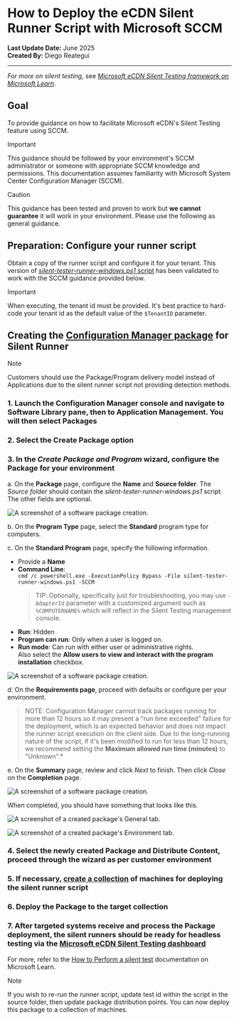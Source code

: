 # How to Deploy the eCDN Silent Runner Script with Microsoft SCCM

__Last Update Date:__ June 2025  
__Created By:__ Diego Reategui  

***

*For more on silent testing,* see [*Microsoft eCDN Silent Testing framework on Microsoft Learn*](https://learn.microsoft.com/ecdn/technical-documentation/silent-testing-framework#appendix-b-integrating-runners-using-headless-browser).

## Goal

To provide guidance on how to facilitate Microsoft eCDN's Silent Testing feature using SCCM.

> [!IMPORTANT]
> This guidance should be followed by your environment's SCCM administrator or someone with appropriate SCCM knowledge and permissions. This documentation assumes familiarity with Microsoft System Center Configuration Manager (SCCM).

> [!CAUTION]
> This guidance has been tested and proven to work but __we cannot guarantee__ it will work in your environment. Please use the following as general guidance.

## Preparation: Configure your runner script

Obtain a copy of the runner script and configure it for your tenant. This version of [*silent-tester-runner-windows.ps1* script](./silent-tester-runner-windows.ps1) has been validated to work with the SCCM guidance provided below.

> [!IMPORTANT]
> When executing, the tenant id must be provided.  It's best practice to hard-code your tenant id as the default value of the `$TenantID` parameter.

## Creating the [Configuration Manager package](https://learn.microsoft.com/mem/configmgr/apps/deploy-use/packages-and-programs) for Silent Runner

> [!NOTE]
> Customers should use the Package/Program delivery model instead of Applications due to the silent runner script not providing detection methods.

### 1. Launch the Configuration Manager console and navigate to __Software Library__ pane, then to __Application Management__. You will then select __Packages__

### 2. Select the __Create Package__ option

### 3. In the *Create Package and Program* wizard, configure the Package for your environment

a.  On the __Package__ page, configure the __Name__ and __Source folder__. The *Source folder* should contain the *silent-tester-runner-windows.ps1* script. The other fields are optional.

![A screenshot of a software package creation.](./media/package_wizard_-_1_start.png)

b.  On the __Program Type__ page, select the __Standard__ program type for computers.

c.  On the __Standard Program__ page, specify the following information.

- Provide a __Name__
- __Command Line__:\
    `cmd /c powershell.exe -ExecutionPolicy Bypass -File silent-tester-runner-windows.ps1 -SCCM`
    > TIP: Optionally, specifically just for troubleshooting, you may use `-AdapterId` parameter with a customized argument such as `%COMPUTERNAME%` which will reflect in the Silent Testing management console.
- __Run__: Hidden
- __Program can run__: Only when a user is logged on.
- __Run mode__: Can run with either user or administrative rights.\
       Also select the __Allow users to view and interact with the program installation__ checkbox.

![A screenshot of a software package creation.](./media/package_wizard_-_2_standard_program.png)

d.  On the __Requirements page__, proceed with defaults or configure per your environment.

> NOTE: Configuration Manager cannot track packages running for more than 12 hours so it may present a "run time exceeded" failure for the deployment, which is an expected behavior and does not impact the runner script execution on the client side. Due to the long-running nature of the script, if it's been modified to run for less than 12 hours, we recommend setting the __Maximum allowed run time (minutes)__ to "Unknown".*

e.  On the __Summary__ page, review and click *Next* to finish. Then click *Close* on the __Completion__ page.

![A screenshot of a software package creation.](./media/package_wizard_-_3_summary.png)

When completed, you should have something that looks like this.

![A screenshot of a created package's General tab.](./media/completed_package_general.png)

![A screenshot of a created package's Environment tab.](./media/completed_package_environment.png)

### 4. Select the newly created Package and Distribute Content, proceed through the wizard as per customer environment

### 5. If necessary, [create a collection](https://learn.microsoft.com/mem/configmgr/core/clients/manage/collections/create-collections) of machines for deploying the silent runner script

### 6. Deploy the Package to the target collection

### 7. After targeted systems receive and process the Package deployment, the silent runners should be ready for headless testing via the [Microsoft eCDN Silent Testing dashboard](https://aka.ms/ecdn/admin/silent-tester)

For more, refer to the [How to Perform a silent test](https://learn.microsoft.com/ecdn/how-to/perform-silent-test) documentation on Microsoft Learn.

> [!NOTE]
> If you wish to re-run the runner script, update test id within the script in the source folder, then update package distribution points. You can now deploy this package to a collection of machines.
